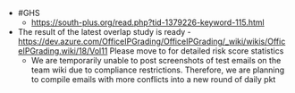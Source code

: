 - #GHS
	- https://south-plus.org/read.php?tid-1379226-keyword-115.html
- The result of the latest overlap study is ready - 
  https://dev.azure.com/OfficeIPGrading/OfficeIPGrading/_wiki/wikis/OfficeIPGrading.wiki/18/Vol11
  Please move to for detailed risk score statistics
	- We are temporarily unable to post screenshots of test emails on the team wiki due to compliance restrictions. Therefore, we are planning to compile emails with more conflicts into a new round of daily pkt
